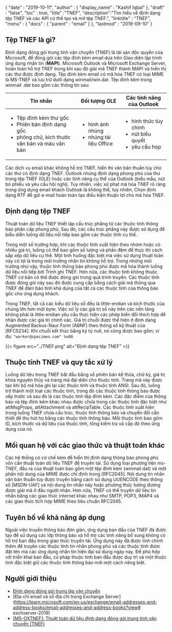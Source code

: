 {
  "date" : "2019-10-11",
  "author" : {
    "display_name" : "Kashif Iqbal"
},
  "draft" : "false",
  "toc" : true,
  "title" :"TNEF",
  "description":"Tìm hiểu về định dạng tệp TNEF và các API có thể tạo và mở tệp TNEF.",
  "linktitle" : "TNEF",
  "menu" : {
    "docs" : {
      "parent" : "email"
}
},
  "lastmod" : "2019-09-10"
}

## Tệp TNEF là gì?

Định dạng đóng gói trung tính vận chuyển (TNEF) là tài sản độc quyền của Microsoft, để đóng gói các tệp đính kèm email dựa trên Giao diện lập trình ứng dụng nhắn tin (**MAPI**). Microsoft Outlook và Microsoft Exchange Server, hoàn toàn hỗ trợ TNEF trong khi sau đó giải mã TNEF thành MAPI và hiển thị các thư được định dạng. Tệp đính kèm email có mã hóa TNEF có loại MIME là MS-TNEF và lưu trữ dưới dạng winmail/win.dat. Tệp đính kèm trong winmail .dat bao gồm các thông tin sau:


|Tin nhắn|Đối tượng OLE|Các tính năng của Outlook
---|---|---|
|<ul><li> Tệp đính kèm thư gốc</li><li> Phiên bản định dạng gốc</li><li> phông chữ, kích thước văn bản và màu văn bản</li></ul> |<ul><li> hình ảnh nhúng</li><li> nhúng tài liệu Office</li></ul> |<ul><li> hình thức tùy chỉnh</li><li> nút biểu quyết</li><li> yêu cầu họp</li></ul>


Các dịch vụ email khác không hỗ trợ TNEF, hiển thị văn bản thuần túy cho các thư có định dạng TNEF. Outlook nhúng định dạng phong phú của thư trong tệp TNEF (OLE) hoặc các tính năng cụ thể của Outlook (biểu mẫu, nút bỏ phiếu và yêu cầu hội nghị). Tuy nhiên, việc xử phạt mã hóa TNEF rõ ràng trong ứng dụng email khách Outlook là không thể, tuy nhiên, Chọn định dạng RTF để gửi e-mail hoàn toàn tạo điều kiện thuận lợi cho mã hóa TNEF.

## Định dạng tệp TNEF

Thuật toán dữ liệu TNEF thiết lập cấu trúc phẳng từ các thuộc tính thông báo phân cấp phong phú. Sau đó, các cấu trúc phẳng này được sử dụng để biểu diễn luồng dữ liệu nối tiếp bao gồm các thuộc tính cụ thể.

Trong một số trường hợp, khi các thuộc tính xuất hiện theo nhóm hoặc có nhiều giá trị, luồng có thể bao gồm số lượng và phần đệm để thực thi cách sắp xếp dữ liệu cụ thể. Một tình huống đặc biệt mà việc sử dụng thuật toán này có lợi là trong môi trường nhắn tin không hỗ trợ. Trong những môi trường như vậy, thuộc tính thông báo phong phú được mã hóa thành luồng dữ liệu nối tiếp bởi Trình ghi TNEF. Hơn nữa, các thuộc tính không thuộc TNEF cơ bản có thể được đóng gói trong quá trình truyền. Các thuộc tính được đóng gói này sau đó được cung cấp bằng cách giải mã thông qua TNEF để đảm bảo tính khả dụng của tất cả các thuộc tính của thông báo gốc cho ứng dụng khách.

Trong TNEF, tất cả các kiểu dữ liệu số đều là little-endian và kích thước của chúng lớn hơn một byte. Việc xử lý các giá trị số này trên các nền tảng không phải là little-endian yêu cầu thực hiện các phép biến đổi thích hợp để nhận được các giá trị chính xác. Giá trị chuỗi được thể hiện ở định dạng Augmented Backus-Naur Form (ABNF) theo thông số kỹ thuật của [RFC5234]. Khi chuỗi kết thúc bằng ký tự null, nó cũng được bao gồm; ví dụ: `"worker@specimen.com" %x00`.

{{< figure src="../TNEF.png" alt="Định dạng tệp TNEF" >}}

## Thuộc tính TNEF và quy tắc xử lý ##

Luồng dữ liệu trong TNEF bắt đầu bằng số phiên bản kế thừa, chữ ký, giá trị khóa nguyên thủy và trang mã đại diện cho thuộc tính. Trang mã này được tạo khi bộ mã hóa ghi lại các thuộc tính và thuộc tính ANSI. Sau đó, luồng trở thành một loạt các thuộc tính, trong đó các thuộc tính thông báo được xếp trước và sau đó là các thuộc tính tệp đính kèm. Các đặc điểm của thông báo và tệp đính kèm khác nhau được chứa trong các thuộc tính đặc biệt như attMsgProps, attAttachment và attRecipTable. Các thuộc tính xuất hiện trong luồng TNEF chứa cấu trúc, thuộc tính thông báo và chuyển đổi cần thiết để thu hút họ bằng các thuộc tính thông báo. Mỗi thuộc tính bao gồm ID, kích thước và dữ liệu của thuộc tính, tổng kiểm tra và cấp độ theo ứng dụng của nó.

## Mối quan hệ với các giao thức và thuật toán khác ##

Các hệ thống có cơ chế kém để hiển thị định dạng thông báo phong phú vốn cần thuật toán dữ liệu TNEF để truyền tải. Sử dụng loại phương tiện ms-TNEF, đầu ra của thuật toán bao gồm một tệp đính kèm (winmail.dat) và một phần nội dung của MIME được chỉ định trong [RFC2045]. Nội dung tin nhắn văn bản thuần túy được truyền bằng cách sử dụng UUENCODE theo thông số [MSDN-UAF] và nội dung tin nhắn này hoặc phương thức tương đương được giải mã ở đầu người nhận. Hơn nữa, TNEF có thể truyền dữ liệu tin nhắn bằng các giao thức internet khác nhau như SMTP, POP3, IMAP4 và các giao thức tích hợp MIME theo tiêu chuẩn RFC2045.

## Tuyên bố về khả năng áp dụng ##

Ngoài việc truyền thông báo đơn giản, ứng dụng ban đầu của TNEF đã được tạo để sử dụng các lớp thông báo và hỗ trợ các tính năng bổ sung không có hỗ trợ ban đầu trong giao thức truyền tải. Ứng dụng này đã được tinh chỉnh thêm để truyền các thuộc tính tin nhắn phong phú và các thuộc tính được đặt tên mà các ứng dụng nhắn tin hiện đại sử dụng ngày nay. Để phù hợp với triển khai ban đầu, cú pháp thuộc tính ban đầu được duy trì và một thuộc tính đặc biệt giữ các thuộc tính thông báo mới một cách riêng biệt.

## Người giới thiệu

* [Định dạng đóng gói trung lập vận chuyển](https://en.wikipedia.org/wiki/Transport_Neutral_Encapsulation_Format)
* [Địa chỉ email và sổ địa chỉ trong Exchange Server](https://learn.microsoft.com/en-us/exchange/email-addresses-and-address-books/email-addresses-and-address-books?view# exchserver-2019)
* [[MS-OXTNEF]: Thuật toán dữ liệu định dạng đóng gói trung tính vận chuyển (TNEF)](https://msdn.microsoft.com/en-us/library/cc425498(v#exchg.80).aspx)

